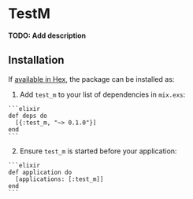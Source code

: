 # TestM

**TODO: Add description**

## Installation

If [available in Hex](https://hex.pm/docs/publish), the package can be installed as:

  1. Add `test_m` to your list of dependencies in `mix.exs`:

    ```elixir
    def deps do
      [{:test_m, "~> 0.1.0"}]
    end
    ```

  2. Ensure `test_m` is started before your application:

    ```elixir
    def application do
      [applications: [:test_m]]
    end
    ```

